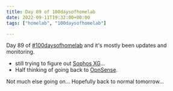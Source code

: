 ```yaml
---
title: Day 89 of 100daysofhomelab
date: 2022-09-11T19:32:00+00:00
tags: ["homelab", "100daysofhomelab"]

---
```


Day 89 of [#100daysofhomelab](https://twitter.com/hashtag/100DaysOfHomeLab) and it's mostly been updates and monitoring.

* still trying to figure out [Sophos XG](https://www.sophos.com/en-us/free-tools/sophos-xg-firewall-home-edition)...
* Half thinking of going back to [OpnSense](https://opnsense.org/).

Not much else going on... Hopefully back to normal tomorrow...
